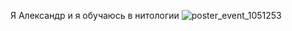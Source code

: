 Я Александр и я обучаюсь в нитологии
![poster_event_1051253](https://github.com/Pixel50/LockRep/assets/160168171/187fb654-8ee3-4fe3-bcbc-4748ec0fd1e0)
